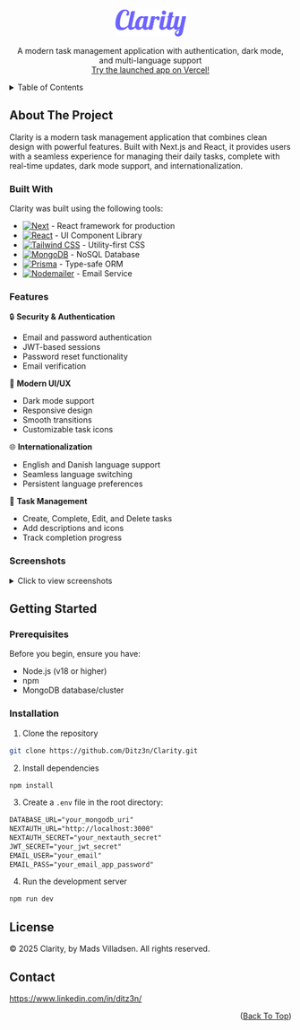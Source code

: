 <!-- SectionID for "Back To Top" button -->

<a id="readme-top"></a>

<!-- PROJECT LOGO -->

<br />
<div align="center">
  <a href="https://github.com/Ditz3n/Clarity">
    <img src="./public/images/logo_light.png" alt="Logo" width="127,5" height="48">
  </a>

<p align="center">
    A modern task management application with authentication, dark mode, and multi-language support
    <br />
    <a href="https://clarity-coral-mu.vercel.app/" alt="Logo">Try the launched app on Vercel!</a> <!-- Not possible to do target="_blank" on Github... -->
  </p>
</div>

<!-- TABLE OF CONTENTS -->

<details>
  <summary>Table of Contents</summary>
  <ol>
    <li>
      <a href="#about-the-project">About The Project</a>
      <ul>
        <li><a href="#built-with">Built With</a></li>
        <li><a href="#features">Features</a></li>
        <li><a href="#screenshots">Screenshots</a></li>
      </ul>
    </li>
    <li>
      <a href="#getting-started">Getting Started</a>
      <ul>
        <li><a href="#prerequisites">Prerequisites</a></li>
        <li><a href="#installation">Installation</a></li>
      </ul>
    </li>
    <li><a href="#license">License</a></li>
    <li><a href="#contact">Contact</a></li>
  </ol>
</details>

<!-- MAIN SECTION -->

## About The Project

Clarity is a modern task management application that combines clean design with powerful features. Built with Next.js and React, it provides users with a seamless experience for managing their daily tasks, complete with real-time updates, dark mode support, and internationalization.

### Built With

Clarity was built using the following tools:

* [![Next][Next.js]][Next-url] - React framework for production
* [![React][React]][React-url] - UI Component Library
* [![Tailwind CSS][TailwindCSS]][TailwindCSS-url] - Utility-first CSS
* [![MongoDB][MongoDB]][MongoDB-url] - NoSQL Database
* [![Prisma][Prisma]][Prisma-url] - Type-safe ORM
* [![Nodemailer][Nodemailer]][Nodemailer-url] - Email Service

### Features

🔒 **Security & Authentication**

- Email and password authentication
- JWT-based sessions
- Password reset functionality
- Email verification

🎨 **Modern UI/UX**

- Dark mode support
- Responsive design
- Smooth transitions
- Customizable task icons

🌐 **Internationalization**

- English and Danish language support
- Seamless language switching
- Persistent language preferences

📱 **Task Management**

- Create, Complete, Edit, and Delete tasks
- Add descriptions and icons
- Track completion progress

### Screenshots

<details>
  <summary>Click to view screenshots</summary>

#### Login 

<div align="center">
<img src="./public/images/login.png" alt="Login" width="959" height="451.5">
</div>

#### Signup

<div align="center">
<img src="./public/images/signup.png" alt="Signup" width="959" height="451.5">
</div>

#### Confirm Email

<div align="center">
<img src="./public/images/confirmemail.png" alt="Confirm Email" width="746.5" height="250.5">
</div>

#### Home (Light)

<div align="center">
<img src="./public/images/home.png" alt="Home (Light)" width="959" height="451.5">
</div>

#### Home (Dark)

<div align="center">
<img src="./public/images/home_dark.png" alt="Home (Dark)" width="959" height="451.5">
</div>

#### New Task

<div align="center">
<img src="./public/images/newtaskmodal.png" alt="New Task" width="959" height="451.5">
</div>

#### Show Task

<div align="center">
<img src="./public/images/showtaskmodal.png" alt="Show Task" width="959" height="451.5">
</div>

#### Complete Task

<div align="center">
<img src="./public/images/completionconfirmmodal.png" alt="Complete Task" width="959" height="451.5">
</div>

#### Profile

<div align="center">
<img src="./public/images/profile.png" alt="Profile" width="959" height="451.5">
</div>

</details>

## Getting Started

### Prerequisites

Before you begin, ensure you have:

* Node.js (v18 or higher)
* npm
* MongoDB database/cluster

### Installation

1. Clone the repository

```bash
git clone https://github.com/Ditz3n/Clarity.git
```

2. Install dependencies

```bash
npm install
```

3. Create a `.env` file in the root directory:

```env
DATABASE_URL="your_mongodb_uri"
NEXTAUTH_URL="http://localhost:3000"
NEXTAUTH_SECRET="your_nextauth_secret"
JWT_SECRET="your_jwt_secret"
EMAIL_USER="your_email"
EMAIL_PASS="your_email_app_password"
```

4. Run the development server

```bash
npm run dev
```

## License

© 2025 Clarity, by Mads Villadsen. All rights reserved.

## Contact

https://www.linkedin.com/in/ditz3n/

<p align="right">(<a href="#readme-top">Back To Top</a>)</p>

<!-- MARKDOWN ATTRIBUTES -->

[Next.js]: https://img.shields.io/badge/Next.js-black?logo=next.js&logoColor=white
[Next-url]: https://nextjs.org/
[React]: https://img.shields.io/badge/React-%2320232a.svg?logo=react&logoColor=%2361DAFB
[React-url]: https://react.dev/
[MongoDB]: https://img.shields.io/badge/MongoDB-%234ea94b.svg?logo=mongodb&logoColor=white
[MongoDB-url]: https://www.mongodb.com/
[TailwindCSS]: https://img.shields.io/badge/Tailwind%20CSS-%2338B2AC.svg?logo=tailwind-css&logoColor=white
[TailwindCSS-url]: https://tailwindcss.com/
[Prisma]: https://img.shields.io/badge/Prisma-2D3748?logo=prisma&logoColor=white
[Prisma-url]: https://www.prisma.io/
[Nodemailer]: https://img.shields.io/badge/Nodemailer-6DA55F?logo=node.js&logoColor=white
[Nodemailer-url]: https://www.nodemailer.com/